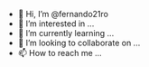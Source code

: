 - 👋 Hi, I’m @fernando21ro
- 👀 I’m interested in ...
- 🌱 I’m currently learning ...
- 💞️ I’m looking to collaborate on ...
- 📫 How to reach me ...

<!---
fernando21ro/fernando21ro is a ✨ special ✨ repository because its `README.md` (this file) appears on your GitHub profile.
You can click the Preview link to take a look at your changes.
--->
